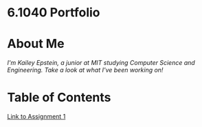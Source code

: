 # 6.1040 Portfolio

# About Me
*I'm Kailey Epstein, a junior at MIT studying Computer Science and Engineering. Take a look at what I've been working on!*

# Table of Contents
[Link to Assignment 1](assignments/assignment1.md)
